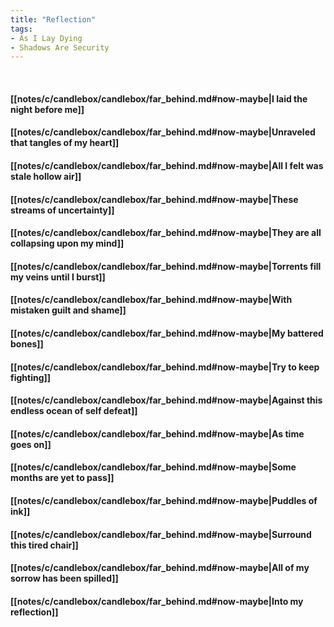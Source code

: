 ```yaml
---
title: "Reflection"
tags:
- As I Lay Dying
- Shadows Are Security
---
```

&nbsp;
#### [[notes/c/candlebox/candlebox/far_behind.md#now-maybe|I laid the night before me]]
#### [[notes/c/candlebox/candlebox/far_behind.md#now-maybe|Unraveled that tangles of my heart]]
#### [[notes/c/candlebox/candlebox/far_behind.md#now-maybe|All I felt was stale hollow air]]
#### [[notes/c/candlebox/candlebox/far_behind.md#now-maybe|These streams of uncertainty]]
#### [[notes/c/candlebox/candlebox/far_behind.md#now-maybe|They are all collapsing upon my mind]]
#### [[notes/c/candlebox/candlebox/far_behind.md#now-maybe|Torrents fill my veins until I burst]]
#### [[notes/c/candlebox/candlebox/far_behind.md#now-maybe|With mistaken guilt and shame]]
#### [[notes/c/candlebox/candlebox/far_behind.md#now-maybe|My battered bones]]
#### [[notes/c/candlebox/candlebox/far_behind.md#now-maybe|Try to keep fighting]]
#### [[notes/c/candlebox/candlebox/far_behind.md#now-maybe|Against this endless ocean of self defeat]]
#### [[notes/c/candlebox/candlebox/far_behind.md#now-maybe|As time goes on]]
#### [[notes/c/candlebox/candlebox/far_behind.md#now-maybe|Some months are yet to pass]]
#### [[notes/c/candlebox/candlebox/far_behind.md#now-maybe|Puddles of ink]]
#### [[notes/c/candlebox/candlebox/far_behind.md#now-maybe|Surround this tired chair]]
#### [[notes/c/candlebox/candlebox/far_behind.md#now-maybe|All of my sorrow has been spilled]]
#### [[notes/c/candlebox/candlebox/far_behind.md#now-maybe|Into my reflection]]
